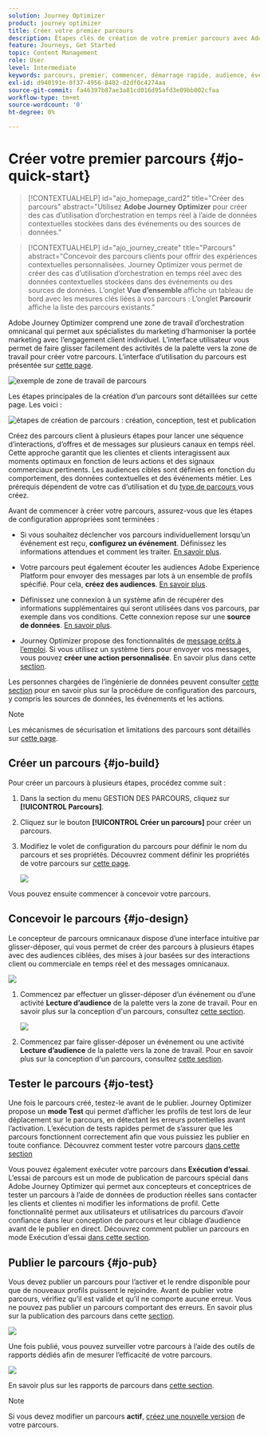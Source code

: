 ```yaml
---
solution: Journey Optimizer
product: journey optimizer
title: Créer votre premier parcours
description: Étapes clés de création de votre premier parcours avec Adobe Journey Optimizer
feature: Journeys, Get Started
topic: Content Management
role: User
level: Intermediate
keywords: parcours, premier, commencer, démarrage rapide, audience, événement, action
exl-id: d940191e-8f37-4956-8482-d2df0c4274aa
source-git-commit: fa46397b87ae3a81cd016d95afd3e09bb002cfaa
workflow-type: tm+mt
source-wordcount: '0'
ht-degree: 0%

---
```


# Créer votre premier parcours {#jo-quick-start}

>[!CONTEXTUALHELP]
>id="ajo_homepage_card2"
>title="Créer des parcours"
>abstract="Utilisez **Adobe Journey Optimizer** pour créer des cas d’utilisation d’orchestration en temps réel à l’aide de données contextuelles stockées dans des événements ou des sources de données."

>[!CONTEXTUALHELP]
>id="ajo_journey_create"
>title="Parcours"
>abstract="Concevoir des parcours clients pour offrir des expériences contextuelles personnalisées. Journey Optimizer vous permet de créer des cas d’utilisation d’orchestration en temps réel avec des données contextuelles stockées dans des événements ou des sources de données. L’onglet **Vue d’ensemble** affiche un tableau de bord avec les mesures clés liées à vos parcours : L’onglet **Parcourir** affiche la liste des parcours existants."

Adobe Journey Optimizer comprend une zone de travail d’orchestration omnicanal qui permet aux spécialistes du marketing d’harmoniser la portée marketing avec l’engagement client individuel. L’interface utilisateur vous permet de faire glisser facilement des activités de la palette vers la zone de travail pour créer votre parcours. L’interface d’utilisation du parcours est présentée sur [cette page](journey-ui.md).

![exemple de zone de travail de parcours](assets/journey38.png)


Les étapes principales de la création d’un parcours sont détaillées sur cette page. Les voici :

![étapes de création de parcours : création, conception, test et publication](assets/journey-creation-process.png)


Créez des parcours client à plusieurs étapes pour lancer une séquence d’interactions, d’offres et de messages sur plusieurs canaux en temps réel. Cette approche garantit que les clientes et clients interagissent aux moments optimaux en fonction de leurs actions et des signaux commerciaux pertinents. Les audiences cibles sont définies en fonction du comportement, des données contextuelles et des événements métier. Les prérequis dépendent de votre cas d’utilisation et du [ type de parcours ](entry-management.md#types-of-journeys) vous créez.

Avant de commencer à créer votre parcours, assurez-vous que les étapes de configuration appropriées sont terminées :

* Si vous souhaitez déclencher vos parcours individuellement lorsqu’un événement est reçu, **configurez un événement**. Définissez les informations attendues et comment les traiter. [En savoir plus](../event/about-events.md).

<!--   ![](assets/jo-event7bis.png)  -->

* Votre parcours peut également écouter les audiences Adobe Experience Platform pour envoyer des messages par lots à un ensemble de profils spécifié. Pour cela, **créez des audiences**. [En savoir plus](../audience/about-audiences.md).

<!--   ![](assets/segment2.png)  -->

* Définissez une connexion à un système afin de récupérer des informations supplémentaires qui seront utilisées dans vos parcours, par exemple dans vos conditions. Cette connexion repose sur une **source de données**. [En savoir plus](../datasource/about-data-sources.md).

<!--   ![](assets/jo-datasource.png)  -->

* Journey Optimizer propose des fonctionnalités de [message prêts à l’emploi](../building-journeys/journeys-message.md). Si vous utilisez un système tiers pour envoyer vos messages, vous pouvez **créer une action personnalisée**. En savoir plus dans cette [section](../action/action.md).

<!--    ![](assets/custom2.png)  -->


Les personnes chargées de l’ingénierie de données peuvent consulter [cette section](../configuration/about-data-sources-events-actions.md) pour en savoir plus sur la procédure de configuration des parcours, y compris les sources de données, les événements et les actions.


>[!NOTE]
>
>Les mécanismes de sécurisation et limitations des parcours sont détaillés sur [cette page](../start/guardrails.md).

## Créer un parcours {#jo-build}

Pour créer un parcours à plusieurs étapes, procédez comme suit :

1. Dans la section du menu GESTION DES PARCOURS, cliquez sur **[!UICONTROL Parcours]**.

1. Cliquez sur le bouton **[!UICONTROL Créer un parcours]** pour créer un parcours.

1. Modifiez le volet de configuration du parcours pour définir le nom du parcours et ses propriétés. Découvrez comment définir les propriétés de votre parcours sur [cette page](journey-properties.md).

   ![](assets/jo-properties.png)

Vous pouvez ensuite commencer à concevoir votre parcours.

## Concevoir le parcours {#jo-design}

Le concepteur de parcours omnicanaux dispose d’une interface intuitive par glisser-déposer, qui vous permet de créer des parcours à plusieurs étapes avec des audiences ciblées, des mises à jour basées sur des interactions client ou commerciale en temps réel et des messages omnicanaux.

![](assets/journey38.png)

1. Commencez par effectuer un glisser-déposer d’un événement ou d’une activité **Lecture d’audience** de la palette vers la zone de travail. Pour en savoir plus sur la conception d&#39;un parcours, consultez [cette section](using-the-journey-designer.md).

   ![](assets/read-segment.png)

1. Commencez par faire glisser-déposer un événement ou une activité **Lecture d’audience** de la palette vers la zone de travail. Pour en savoir plus sur la conception d&#39;un parcours, consultez [cette section](using-the-journey-designer.md).

## Tester le parcours {#jo-test}

Une fois le parcours créé, testez-le avant de le publier. Journey Optimizer propose un **mode Test** qui permet d’afficher les profils de test lors de leur déplacement sur le parcours, en détectant les erreurs potentielles avant l’activation. L’exécution de tests rapides permet de s’assurer que les parcours fonctionnent correctement afin que vous puissiez les publier en toute confiance. Découvrez comment tester votre parcours [dans cette section](testing-the-journey.md)

Vous pouvez également exécuter votre parcours dans **Exécution d’essai**. L’essai de parcours est un mode de publication de parcours spécial dans Adobe Journey Optimizer qui permet aux concepteurs et conceptrices de tester un parcours à l’aide de données de production réelles sans contacter les clients et clientes ni modifier les informations de profil. Cette fonctionnalité permet aux utilisateurs et utilisatrices du parcours d’avoir confiance dans leur conception de parcours et leur ciblage d’audience avant de le publier en direct. Découvrez comment publier un parcours en mode Exécution d’essai [dans cette section](journey-dry-run.md).

## Publier le parcours {#jo-pub}

Vous devez publier un parcours pour l’activer et le rendre disponible pour que de nouveaux profils puissent le rejoindre. Avant de publier votre parcours, vérifiez qu’il est valide et qu’il ne comporte aucune erreur. Vous ne pouvez pas publier un parcours comportant des erreurs. En savoir plus sur la publication des parcours dans cette [section](publishing-the-journey.md).

![](assets/jo-journeyuc2_32bis.png)

Une fois publié, vous pouvez surveiller votre parcours à l’aide des outils de rapports dédiés afin de mesurer l’efficacité de votre parcours.

![](assets/jo-dynamic_report_journey_12.png)

En savoir plus sur les rapports de parcours dans [cette section](../reports/live-report.md).

>[!NOTE]
>
>Si vous devez modifier un parcours **actif**, [créez une nouvelle version](journey-ui.md#journey-versions) de votre parcours.
